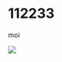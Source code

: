 # 112233
<p> moi </p>
<img src="https://github.com/DonnieAK/112233/blob/main/1200px-International_Pok%C3%A9mon_logo.svg.png">
